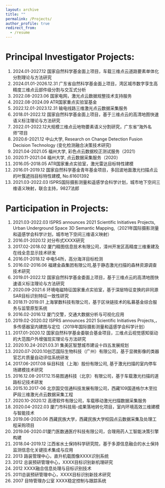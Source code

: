 ```yaml
---
layout: archive
title: ""
permalink: /Projects/
author_profile: true
redirect_from:
  - /resume
---
```

# Principal Investigator Projects:
1.	2024.01-2027.12 国家自然科学基金面上项目，车载三维点云道路要素单体化分割理论与方法研究
2.	2024.01.01-2026.12.31 广东省自然科学基金面上项目，湾区城市数字孪生高精度三维点云部件级分割与交互式分析
3.  2022.08-2023.06 国家电网，激光点云数据规整技术支持服务
4.	2022.08-2024.09 ATR国家重点实验室基金
5.	2022.12.01-2023.12.31 输电线路三维激光点云数据采集服务
6.	2018.01-2022.12 国家自然科学基金面上项目，基于三维点云的高清地图快速语义标注理论与方法研究
7.	2022.01-2022.12大规模三维点云地物要素语义分割研究，广东省“海外名师”项目
8.	2020.6-2021.12 中山大学, Research on Change Detection Fusion Decision Technology (变化检测融合决策技术研究)
9.	2021.04-2021.05 福州大学, 彩色点云数据校正测试服务（2021）
10.	2020.11-2021.04 福州大学, 点云数据采集服务（2020）
11.	2016.05-2018.05 ATR国家重点实验室，激光雷达目标特性建模
12.	2016.01-2019.12 国家自然科学基金青年基金项目，多回波地面激光扫描点云的叶簇遮挡目标特性建模, No.61601392
13.	2021.03-2022.03 ISPRS国际摄影测量和遥感学会科学计划，城市地下空间三维语义映射，联合主持，9827法郎

# Participation in Projects:
1.	2021.03-2022.03 ISPRS announces 2021 Scientific Initiatives Projects, Urban Underground Space 3D Semantic Mapping,（2021年国际摄影测量和遥感学会科学计划，城市地下空间三维语义映射）
2.	2016.01-2020.12 对分布式XXXX研究
3.	2017.02-2018.02 厦门精图信息技术有限公司，漳州开发区高精度三维重建及在线全息显示技术研发
4.	2016.01-2018.12 中电54所，高分海洋目标检测
5.	2016.02-2016.06 福建金森集团有限公司,基于静态激光扫描的森林资源调查技术研究
6.	2019.01-2022.12 国家自然科学基金委面上项目，基于三维点云的高清地图快速语义标注理论与方法研究
7.	2020.09-2021.6 环境电磁特征国家重点实验室，基于深层特征变换的非同源SAR目标识别特征一致性研究
8.	2018.11-2019.01 上海掌数科技有限公司，基于区块链技术的私募基金综合服务与监管原型系统
9.	2016.02-2016.12 厦门交警，交通大数据分析与可视化应用
10.	2019.02-2020.02  ISPRS announces 2021 Scientific Initiatives Projects,，多传感器室内建图与定位（2019年国际摄影测量和遥感学会科学计划）
11.	2017.01-2020.12 国家自然科学基金委联合基金项目，三维点云视觉感知驱动的大范围户外增强现实理论与方法研究
12.	2020.10.24-2021.03.31 集美区智慧城市建设十四五发展规划
13.	2020.07-2020.10创芯国际生物科技（广州）有限公司，基于显微影像的类器官芯片质量自动评估系统研发
14.	2017.06-2017.08 纵目科技（上海）股份有限公司, 基于激光扫描的室内停车场建模技术研究
15.	2016.12.08-2017.12.15易图通科技（北京）有限公司，基于车载激光扫描的道路标记技术研发
16.	2015.10.2017-06 北京国交信通科技发展有限公司，西藏109国道格尔木至拉萨段三维激光点云数据采集工程
17.	2020.10-2020.12 高德软件有限公司，车载移动激光扫描数据采集服务
18.	2020.04-2022.03 厦门市科技局-成果落地转化项目，室内环境高效三维建模与智能技术
19.	2019.06-2020.06  西藏民族大学，西藏民族大学校园点云数据采集及处理工程采购项目
20.	2019.06-2020.01厦门医数通医疗科技有限公司，合理用药人工智能决策引擎构建
21.	2018.04-2019.12 江西省水土保持科学研究院，基于多源信息融合的水土保持监测信息化关键技术集成与应用
22.	2013 路装管理中心，直升机载图像XXXX识别系统
23.	2012 总装预研管理中心，XXXX目标识别新机理研究
24.	2012 XXXX融合信息处理与目标识别技术
25.	2011总装预研管理中心，XXXX目标识别新技术研究
26.	2007 目特管理办公室 XXXX稳定控制与跟踪系统

<!--
# Principal Investigator Projects:
1.	2024.01-2027.12 国家自然科学基金面上项目，车载三维点云道路要素单体化分割理论与方法研究，49万
2.	2024.01.01-2026.12.31 广东省自然科学基金面上项目，湾区城市数字孪生高精度三维点云部件级分割与交互式分析，15万
3.  2022.08-2023.06 国家电网，激光点云数据规整技术支持服务，100万
4.	2022.08-2024.09 ATR国家重点实验室基金，60万
5.	2022.12.01-2023.12.31 输电线路三维激光点云数据采集服务，26.11万
6.	2018.01-2022.12 国家自然科学基金面上项目，基于三维点云的高清地图快速语义标注理论与方法研究, No.41871380, 58万
7.	2022.01-2022.12大规模三维点云地物要素语义分割研究，广东省“海外名师”项目，5万
8.	2020.6-2021.12 中山大学, Research on Change Detection Fusion Decision Technology (变化检测融合决策技术研究), 15万
9.	2021.04-2021.05 福州大学, 彩色点云数据校正测试服务（2021）, 2万
10.	2020.11-2021.04 福州大学, 点云数据采集服务（2020）, 8万
11.	2016.05-2018.05 ATR国家重点实验室，激光雷达目标特性建模, 20万
12.	2016.01-2019.12 国家自然科学基金青年基金项目，多回波地面激光扫描点云的叶簇遮挡目标特性建模, No.61601392, 19万
13.	2021.03-2022.03 ISPRS国际摄影测量和遥感学会科学计划，城市地下空间三维语义映射，联合主持，9827法郎，7万

# Participation in Projects:
1.	2021.03-2022.03 ISPRS announces 2021 Scientific Initiatives Projects, Urban Underground Space 3D Semantic Mapping,（2021年国际摄影测量和遥感学会科学计划，城市地下空间三维语义映射），项目骨干（排名第二，项目成员仅2人），9827法郎，7万
2.	2016.01-2020.12 对分布式XXXX研究，项目执行负责人，100万
3.	2017.02-2018.02 厦门精图信息技术有限公司，漳州开发区高精度三维重建及在线全息显示技术研发,项目执行负责人，195万
4.	2016.01-2018.12 中电54所，高分海洋目标检测，执行项目负责人（排名第二），50万
5.	2016.02-2016.06 福建金森集团有限公司,基于静态激光扫描的森林资源调查技术研究，执行项目负责人，90万
6.	2019.01-2022.12 国家自然科学基金委面上项目，基于三维点云的高清地图快速语义标注理论与方法研究，No. 41871380，项目执行负责人（排名第二），57万
7.	2020.09-2021.6 环境电磁特征国家重点实验室，基于深层特征变换的非同源SAR目标识别特征一致性研究，项目骨干（排名第二），50万
8.	2018.11-2019.01 上海掌数科技有限公司，基于区块链技术的私募基金综合服务与监管原型系统，项目参与人（排名第二），20万
9.	2016.02-2016.12 厦门交警，交通大数据分析与可视化应用，项目参与人（排名第二），10万
10.	2019.02-2020.02  ISPRS announces 2021 Scientific Initiatives Projects,，多传感器室内建图与定位（2019年国际摄影测量和遥感学会科学计划），项目参与人，6.6962万
11.	2017.01-2020.12 国家自然科学基金委联合基金项目，三维点云视觉感知驱动的大范围户外增强现实理论与方法研究, No. U1605254，项目参与人，215万
12.	2020.10.24-2021.03.31 集美区智慧城市建设十四五发展规划，项目参与人，10万
13.	2020.07-2020.10创芯国际生物科技（广州）有限公司，基于显微影像的类器官芯片质量自动评估系统研发，项目参与人，50万
14.	2017.06-2017.08 纵目科技（上海）股份有限公司, 基于激光扫描的室内停车场建模技术研究, 项目参与人，120万
15.	2016.12.08-2017.12.15易图通科技（北京）有限公司，基于车载激光扫描的道路标记技术研发，项目参与人，110万
16.	2015.10.2017-06 北京国交信通科技发展有限公司，西藏109国道格尔木至拉萨段三维激光点云数据采集工程，项目参与人，110万
17.	2020.10-2020.12 高德软件有限公司，车载移动激光扫描数据采集服务，项目参与人，15万
18.	2020.04-2022.03 厦门市科技局-成果落地转化项目，室内环境高效三维建模与智能技术，项目参与人，100万
19.	2019.06-2020.06  西藏民族大学，西藏民族大学校园点云数据采集及处理工程采购项目，项目参与人，34.22万
20.	2019.06-2020.01厦门医数通医疗科技有限公司，合理用药人工智能决策引擎构建，项目参与人，20万
21.	2018.04-2019.12 江西省水土保持科学研究院，基于多源信息融合的水土保持监测信息化关键技术集成与应用，项目参与人，3万
22.	2013 路装管理中心，直升机载图像XXXX识别系统，No.112010404，项目参与人，80万
23.	2012 总装预研管理中心，XXXX目标识别新机理研究, No.51314042001，项目参与人，60万
24.	2012 XXXX融合信息处理与目标识别技术，No.413010701-2，50万
25.	2011总装预研管理中心，XXXX目标识别新技术研究，No.5131402002，项目参与人，50万
26.	2007 目特管理办公室 XXXX稳定控制与跟踪系统，No.51303020202-6，项目参与人，100万-->
